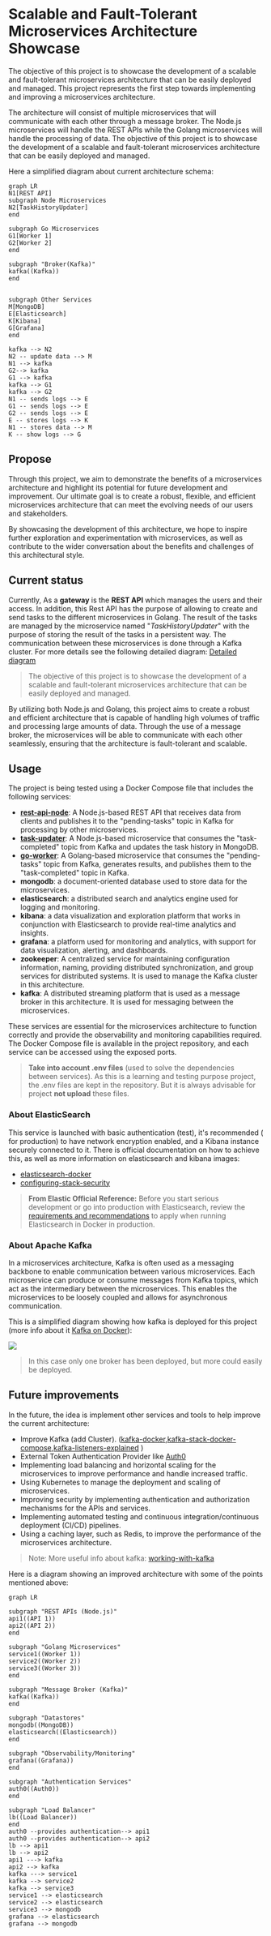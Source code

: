 # Scalable and Fault-Tolerant Microservices Architecture Showcase

The objective of this project is to showcase the development of a scalable and fault-tolerant microservices architecture that can be easily deployed and managed. This project represents the first step towards implementing and improving a microservices architecture.

The architecture will consist of multiple microservices that will communicate with each other through a message broker. The Node.js microservices will handle the REST APIs while the Golang microservices will handle the processing of data. The objective of this project is to showcase the development of a scalable and fault-tolerant microservices architecture that can be easily deployed and managed.

Here a simplified diagram about current architecture schema:

```mermaid
graph LR
N1[REST API]
subgraph Node Microservices
N2[TaskHistoryUpdater]
end

subgraph Go Microservices
G1[Worker 1]
G2[Worker 2]
end

subgraph "Broker(Kafka)"
kafka((Kafka))
end


subgraph Other Services
M[MongoDB]
E[Elasticsearch]
K[Kibana]
G[Grafana]
end

kafka --> N2
N2 -- update data --> M
N1 --> kafka
G2--> kafka
G1 --> kafka
kafka --> G1
kafka --> G2
N1 -- sends logs --> E
G1 -- sends logs --> E
G2 -- sends logs --> E
E -- stores logs --> K
N1 -- stores data --> M
K -- show logs --> G
```

## Propose

Through this project, we aim to demonstrate the benefits of a microservices architecture and highlight its potential for future development and improvement. Our ultimate goal is to create a robust, flexible, and efficient microservices architecture that can meet the evolving needs of our users and stakeholders.

By showcasing the development of this architecture, we hope to inspire further exploration and experimentation with microservices, as well as contribute to the wider conversation about the benefits and challenges of this architectural style.

## Current status

Currently, As a **gateway** is the **REST API** which manages the users and their access. In addition, this Rest API has the purpose of allowing to create and send tasks to the different microservices in Golang. The result of the tasks are managed by the microservice named "*TaskHistoryUpdater*" with the purpose of storing the result of the tasks in a persistent way. The communication between these microservices is done through a Kafka cluster. For more details see the following detailed diagram: [Detailed diagram](./docs/diagram_detail.md)

> The objective of this project is to showcase the development of a scalable and fault-tolerant microservices architecture that can be easily deployed and managed.

By utilizing both Node.js and Golang, this project aims to create a robust and efficient architecture that is capable of handling high volumes of traffic and processing large amounts of data. Through the use of a message broker, the microservices will be able to communicate with each other seamlessly, ensuring that the architecture is fault-tolerant and scalable.

## Usage

The project is being tested using a Docker Compose file that includes the following services:

- [**rest-api-node**](./node-rest-api/): A Node.js-based REST API that receives data from clients and publishes it to the "pending-tasks" topic in Kafka for processing by other microservices. 
- [**task-updater**](./node-task-updater/): A Node.js-based microservice that consumes the "task-completed" topic from Kafka and updates the task history in MongoDB.
- [**go-worker**](./go-worker/):  A Golang-based microservice that consumes the "pending-tasks" topic from Kafka, generates results, and publishes them to the "task-completed" topic in Kafka.
- **mongodb**: a document-oriented database used to store data for the microservices.
- **elasticsearch**: a distributed search and analytics engine used for logging and monitoring.
- **kibana**: a data visualization and exploration platform that works in conjunction with Elasticsearch to provide real-time analytics and insights.
- **grafana**: a platform used for monitoring and analytics, with support for data visualization, alerting, and dashboards.
- **zookeeper**: A centralized service for maintaining configuration information, naming, providing distributed synchronization, and group services for distributed systems. It is used to manage the Kafka cluster in this architecture.
- **kafka**: A distributed streaming platform that is used as a message broker in this architecture. It is used for messaging between the microservices.

These services are essential for the microservices architecture to function correctly and provide the observability and monitoring capabilities required. The Docker Compose file is available in the project repository, and each service can be accessed using the exposed ports.

> **Take into account .env files** (used to solve the dependencies between services).
> As this is a learning and testing purpose project, the .env files are kept in the repository. But it is always advisable for project **not upload** these files.

### About ElasticSearch

This service is launched with basic authentication (test), it's recommended ( for production) to have network encryption enabled, and a Kibana instance securely connected to it. There is official documentation on how to achieve this, as well as more information on elasticsearch and kibana images:

- [elasticsearch-docker](https://www.elastic.co/guide/en/elasticsearch/reference/current/docker.html)
- [configuring-stack-security](https://www.elastic.co/guide/en/elasticsearch/reference/7.15/configuring-stack-security.html?blade=kibanasecuritymessage#configuring-stack-security)

>**From Elastic Official Reference:**
>  Before you start serious development or go into production with Elasticsearch, review the [requirements and recommendations](https://www.elastic.co/guide/en/elasticsearch/reference/current/docker.html#docker-prod-prerequisites) to apply when running Elasticsearch in Docker in production.

### About Apache Kafka

In a microservices architecture, Kafka is often used as a messaging backbone to enable communication between various microservices. Each microservice can produce or consume messages from Kafka topics, which act as the intermediary between the microservices. This enables the microservices to be loosely coupled and allows for asynchronous communication.

This is a simplified diagram showing how kafka is deployed for this project (more info about it [Kafka on Docker](./docs/kafka_setup.md)):

![](./docs/KafkaonDocker.png)


> In this case only one broker has been deployed, but more could easily be deployed.

## Future improvements

In the future, the idea is implement other services and tools to help improve the current architecture:

- Improve Kafka (add Cluster). ([kafka-docker](https://www.architect.io/blog/2021-01-26/kafka-docker-tutorial/),[kafka-stack-docker-compose](https://github.com/conduktor/kafka-stack-docker-compose),[kafka-listeners-explained](https://rmoff.net/2018/08/02/kafka-listeners-explained/) )
- External Token Authentication Provider like [Auth0](https://auth0.com/docs)
- Implementing load balancing and horizontal scaling for the microservices to improve performance and handle increased traffic.
- Using Kubernetes to manage the deployment and scaling of microservices.
- Improving security by implementing authentication and authorization mechanisms for the APIs and services.
- Implementing automated testing and continuous integration/continuous deployment (CI/CD) pipelines.
- Using a caching layer, such as Redis, to improve the performance of the microservices architecture.

> Note: More useful info about kafka: [working-with-kafka](https://www.sohamkamani.com/golang/working-with-kafka/)

Here is a diagram showing an improved architecture with some of the points mentioned above:

```mermaid
graph LR

subgraph "REST APIs (Node.js)"
api1((API 1))
api2((API 2))
end

subgraph "Golang Microservices"
service1((Worker 1))
service2((Worker 2))
service3((Worker 3))
end

subgraph "Message Broker (Kafka)"
kafka((Kafka))
end

subgraph "Datastores"
mongodb((MongoDB))
elasticsearch((Elasticsearch))
end

subgraph "Observability/Monitoring"
grafana((Grafana))
end

subgraph "Authentication Services"
auth0((Auth0))
end

subgraph "Load Balancer"
lb((Load Balancer))
end
auth0 --provides authentication--> api1
auth0 --provides authentication--> api2
lb --> api1
lb --> api2
api1 ---> kafka
api2 --> kafka
kafka ---> service1
kafka --> service2
kafka --> service3
service1 --> elasticsearch
service2 --> elasticsearch
service3 --> mongodb
grafana --> elasticsearch
grafana --> mongodb

```